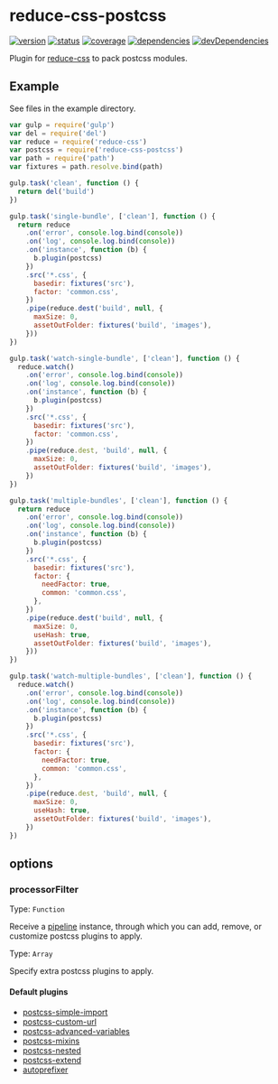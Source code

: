 # reduce-css-postcss
[![version](https://img.shields.io/npm/v/reduce-css-postcss.svg)](https://www.npmjs.org/package/reduce-css-postcss)
[![status](https://travis-ci.org/zoubin/reduce-css-postcss.svg?branch=master)](https://travis-ci.org/zoubin/reduce-css-postcss)
[![coverage](https://img.shields.io/coveralls/zoubin/reduce-css-postcss.svg)](https://coveralls.io/github/zoubin/reduce-css-postcss)
[![dependencies](https://david-dm.org/zoubin/reduce-css-postcss.svg)](https://david-dm.org/zoubin/reduce-css-postcss)
[![devDependencies](https://david-dm.org/zoubin/reduce-css-postcss/dev-status.svg)](https://david-dm.org/zoubin/reduce-css-postcss#info=devDependencies)

Plugin for [reduce-css](https://github.com/zoubin/reduce-css) to pack postcss modules.

## Example

See files in the example directory.

```javascript
var gulp = require('gulp')
var del = require('del')
var reduce = require('reduce-css')
var postcss = require('reduce-css-postcss')
var path = require('path')
var fixtures = path.resolve.bind(path)

gulp.task('clean', function () {
  return del('build')
})

gulp.task('single-bundle', ['clean'], function () {
  return reduce
    .on('error', console.log.bind(console))
    .on('log', console.log.bind(console))
    .on('instance', function (b) {
      b.plugin(postcss)
    })
    .src('*.css', {
      basedir: fixtures('src'),
      factor: 'common.css',
    })
    .pipe(reduce.dest('build', null, {
      maxSize: 0,
      assetOutFolder: fixtures('build', 'images'),
    }))
})

gulp.task('watch-single-bundle', ['clean'], function () {
  reduce.watch()
    .on('error', console.log.bind(console))
    .on('log', console.log.bind(console))
    .on('instance', function (b) {
      b.plugin(postcss)
    })
    .src('*.css', {
      basedir: fixtures('src'),
      factor: 'common.css',
    })
    .pipe(reduce.dest, 'build', null, {
      maxSize: 0,
      assetOutFolder: fixtures('build', 'images'),
    })
})

gulp.task('multiple-bundles', ['clean'], function () {
  return reduce
    .on('error', console.log.bind(console))
    .on('log', console.log.bind(console))
    .on('instance', function (b) {
      b.plugin(postcss)
    })
    .src('*.css', {
      basedir: fixtures('src'),
      factor: {
        needFactor: true,
        common: 'common.css',
      },
    })
    .pipe(reduce.dest('build', null, {
      maxSize: 0,
      useHash: true,
      assetOutFolder: fixtures('build', 'images'),
    }))
})

gulp.task('watch-multiple-bundles', ['clean'], function () {
  reduce.watch()
    .on('error', console.log.bind(console))
    .on('log', console.log.bind(console))
    .on('instance', function (b) {
      b.plugin(postcss)
    })
    .src('*.css', {
      basedir: fixtures('src'),
      factor: {
        needFactor: true,
        common: 'common.css',
      },
    })
    .pipe(reduce.dest, 'build', null, {
      maxSize: 0,
      useHash: true,
      assetOutFolder: fixtures('build', 'images'),
    })
})


```

## options

### processorFilter
Type: `Function`

Receive a [pipeline](https://github.com/zoubin/postcss-processor-splicer) instance,
through which you can add, remove, or customize postcss plugins to apply.

Type: `Array`

Specify extra postcss plugins to apply.

#### Default plugins

* [postcss-simple-import](https://github.com/zoubin/postcss-simple-import)
* [postcss-custom-url](https://github.com/zoubin/postcss-custom-url)
* [postcss-advanced-variables](https://github.com/jonathantneal/postcss-advanced-variables)
* [postcss-mixins](https://github.com/postcss/postcss-mixins)
* [postcss-nested](https://github.com/postcss/postcss-nested)
* [postcss-extend](https://github.com/travco/postcss-extend)
* [autoprefixer](https://github.com/postcss/autoprefixer)


